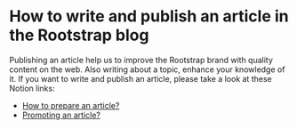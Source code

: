 # How to write and publish an article in the Rootstrap blog

Publishing an article help us to improve the Rootstrap brand with quality content on the web. Also writing about a topic, enhance your knowledge of it. If you want to write and publish an article, please take a look at these Notion links:

- [How to prepare an article?](https://www.notion.so/rootstrap/How-to-prepare-an-article-2e2469176cb542f3b79289937cf07127)
- [Promoting an article?](https://www.notion.so/rootstrap/Promoting-an-article-bd82086d2dc6486bb2a14a5527c9574d)
